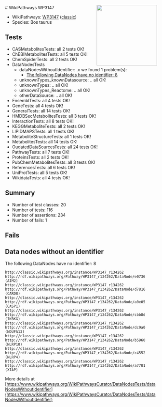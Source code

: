 <img style="float: right; width: 200px" src="https://upload.wikimedia.org/wikipedia/commons/thumb/8/83/Wplogo_with_text_500.png/640px-Wplogo_with_text_500.png" />
# WikiPathways WP3147

* WikiPathways: [WP3147](https://wikipathways.org/pathways/WP3147) ([classic](https://classic.wikipathways.org/instance/WP3147))
* Species: Bos taurus
## Tests
* CASMetabolitesTests: all 2 tests OK!
* ChEBIMetabolitesTests: all 5 tests OK!
* ChemSpiderTests: all 2 tests OK!
* DataNodesTests
    * dataNodesWithoutIdentifier: .x we found 1 problem(s):
        * [The following DataNodes have no identifier: 8](#d2d32fa7)
    * unknownTypes_knownDatasource: .. all OK!
    * unknownTypes: .. all OK!
    * unknownTypes_Reactome: .. all OK!
    * otherDataSource: .. all OK!
* EnsemblTests: all 4 tests OK!
* GeneTests: all 4 tests OK!
* GeneralTests: all 14 tests OK!
* HMDBSecMetabolitesTests: all 3 tests OK!
* InteractionTests: all 8 tests OK!
* KEGGMetaboliteTests: all 2 tests OK!
* LIPIDMAPSTests: all 1 tests OK!
* MetaboliteStructureTests: all 1 tests OK!
* MetabolitesTests: all 14 tests OK!
* OudatedDataSourcesTests: all 24 tests OK!
* PathwayTests: all 7 tests OK!
* ProteinsTests: all 2 tests OK!
* PubChemMetabolitesTests: all 3 tests OK!
* ReferencesTests: all 6 tests OK!
* UniProtTests: all 5 tests OK!
* WikidataTests: all 4 tests OK!


## Summary

* Number of test classes: 20
* Number of tests: 116
* Number of assertions: 234
* Number of fails: 1

## Fails

<a name="d2d32fa7" />

## Data nodes without an identifier

The following DataNodes have no identifier: 8
```
http://classic.wikipathways.org/instance/WP3147_r134262 http://rdf.wikipathways.org/Pathway/WP3147_r134262/DataNode/e0736 (AIM2)
http://classic.wikipathways.org/instance/WP3147_r134262 http://rdf.wikipathways.org/Pathway/WP3147_r134262/DataNode/d7816 (CARD8)
http://classic.wikipathways.org/instance/WP3147_r134262 http://rdf.wikipathways.org/Pathway/WP3147_r134262/DataNode/a0e05 (CASP1)
http://classic.wikipathways.org/instance/WP3147_r134262 http://rdf.wikipathways.org/Pathway/WP3147_r134262/DataNode/cbb8d (IKBKG)
http://classic.wikipathways.org/instance/WP3147_r134262 http://rdf.wikipathways.org/Pathway/WP3147_r134262/DataNode/dc9a0 (NDUFA13)
http://classic.wikipathways.org/instance/WP3147_r134262 http://rdf.wikipathways.org/Pathway/WP3147_r134262/DataNode/b5960 (NLRP10)
http://classic.wikipathways.org/instance/WP3147_r134262 http://rdf.wikipathways.org/Pathway/WP3147_r134262/DataNode/c4552 (NLRP4)
http://classic.wikipathways.org/instance/WP3147_r134262 http://rdf.wikipathways.org/Pathway/WP3147_r134262/DataNode/a7701 (XIAP)
```

More details at [https://www.wikipathways.org/WikiPathwaysCurator/DataNodesTests/dataNodesWithoutIdentifier](https://www.wikipathways.org/WikiPathwaysCurator/DataNodesTests/dataNodesWithoutIdentifier)

